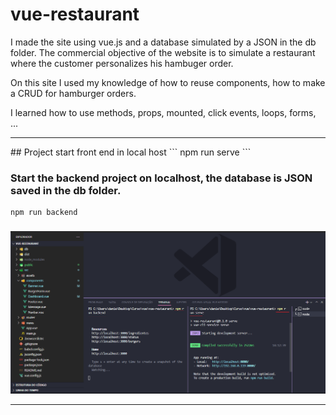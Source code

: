# vue-restaurant

I made the site using vue.js and a database simulated by a JSON in the db folder. The commercial objective of the website is to simulate a restaurant where the customer personalizes his hambuger order.

On this site I used my knowledge of how to reuse components, how to make a CRUD for hamburger orders.

I learned how to use methods, props, mounted, click events, loops, forms, ...

<hr>
## Project start front end in local host
```
npm run serve
```

### Start the backend project on localhost, the database is JSON saved in the db folder.
```
npm run backend
```

### 
<img src="img-readme/start-project.png">

<hr>
